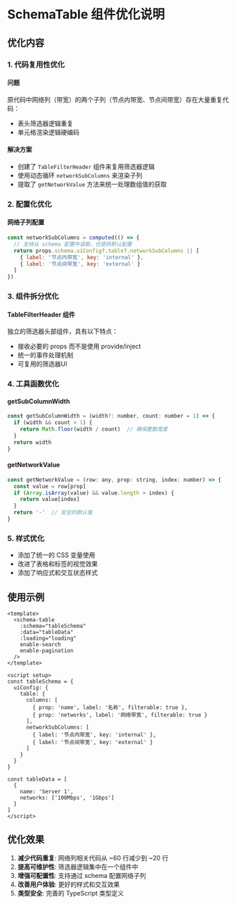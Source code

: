 # SchemaTable 组件优化说明

## 优化内容

### 1. 代码复用性优化

#### 问题
原代码中网络列（带宽）的两个子列（节点内带宽、节点间带宽）存在大量重复代码：
- 表头筛选器逻辑重复
- 单元格渲染逻辑硬编码

#### 解决方案
- 创建了 `TableFilterHeader` 组件来复用筛选器逻辑
- 使用动态循环 `networkSubColumns` 来渲染子列
- 提取了 `getNetworkValue` 方法来统一处理数组值的获取

### 2. 配置化优化

#### 网络子列配置
```javascript
const networkSubColumns = computed(() => {
  // 支持从 schema 配置中读取，也提供默认配置
  return props.schema.uiConfig?.table?.networkSubColumns || [
    { label: '节点内带宽', key: 'internal' },
    { label: '节点间带宽', key: 'external' }
  ]
})
```

### 3. 组件拆分优化

#### TableFilterHeader 组件
独立的筛选器头部组件，具有以下特点：
- 接收必要的 props 而不是使用 provide/inject
- 统一的事件处理机制
- 可复用的筛选器UI

### 4. 工具函数优化

#### getSubColumnWidth
```javascript
const getSubColumnWidth = (width?: number, count: number = 1) => {
  if (width && count > 1) {
    return Math.floor(width / count)  // 确保整数宽度
  }
  return width
}
```

#### getNetworkValue
```javascript
const getNetworkValue = (row: any, prop: string, index: number) => {
  const value = row[prop]
  if (Array.isArray(value) && value.length > index) {
    return value[index]
  }
  return '-'  // 安全的默认值
}
```

### 5. 样式优化

- 添加了统一的 CSS 变量使用
- 改进了表格和标签的视觉效果
- 添加了响应式和交互状态样式

## 使用示例

```vue
<template>
  <schema-table
    :schema="tableSchema"
    :data="tableData"
    :loading="loading"
    enable-search
    enable-pagination
  />
</template>

<script setup>
const tableSchema = {
  uiConfig: {
    table: {
      columns: [
        { prop: 'name', label: '名称', filterable: true },
        { prop: 'networks', label: '网络带宽', filterable: true }
      ],
      networkSubColumns: [
        { label: '节点内带宽', key: 'internal' },
        { label: '节点间带宽', key: 'external' }
      ]
    }
  }
}

const tableData = [
  {
    name: 'Server 1',
    networks: ['100Mbps', '1Gbps']
  }
]
</script>
```

## 优化效果

1. **减少代码重复**: 网络列相关代码从 ~60 行减少到 ~20 行
2. **提高可维护性**: 筛选器逻辑集中在一个组件中
3. **增强可配置性**: 支持通过 schema 配置网络子列
4. **改善用户体验**: 更好的样式和交互效果
5. **类型安全**: 完善的 TypeScript 类型定义 